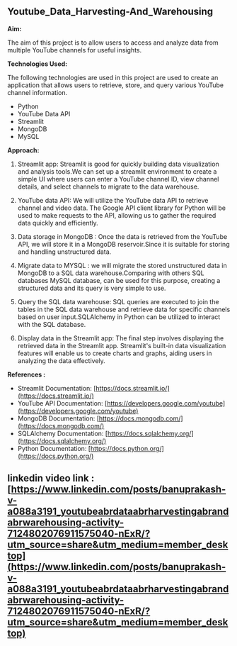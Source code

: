 ##  Youtube_Data_Harvesting-And_Warehousing

**Aim:**

 The aim of this project is to allow users to access and analyze data from multiple YouTube channels for  useful insights. 

**Technologies Used:**

The following technologies are used in this project are used to create an application that allows users to retrieve, store, and query various YouTube channel information.
- Python
- YouTube Data API
- Streamlit
- MongoDB 
- MySQL

**Approach:**
1. Streamlit app: Streamlit is good for quickly building data visualization and analysis tools.We can set up a streamlit environment  to create a simple UI where users can enter a YouTube channel ID, view channel details, and select channels to migrate to the data warehouse.

2. YouTube data API: We will utilize the YouTube data API to retrieve channel and video data. The Google API client library for Python will be used to make requests to the API, allowing us to gather the required data quickly and efficiently.

3. Data storage in  MongoDB : Once the data is retrieved from the YouTube API, we will store it in a MongoDB reservoir.Since it is suitable  for storing and handling unstructured data.

4. Migrate data to  MYSQL : we will migrate the stored unstructured data in MongoDB to a SQL data warehouse.Comparing with others SQL databases MySQL database, can be used for this purpose, creating a structured data and its query is very simple to use.

5. Query the SQL data warehouse: SQL queries are executed to join the tables in the SQL data warehouse and retrieve data for specific channels based on user input.SQLAlchemy in Python can be utilized to interact with the SQL database.

6. Display data in the Streamlit app: The final step involves displaying the retrieved data in the Streamlit app. Streamlit's built-in data visualization features will enable us to create charts and graphs, aiding users in analyzing the data effectively.


**References :**

- Streamlit Documentation: [https://docs.streamlit.io/](https://docs.streamlit.io/)
- YouTube API Documentation: [https://developers.google.com/youtube](https://developers.google.com/youtube)
- MongoDB Documentation: [https://docs.mongodb.com/](https://docs.mongodb.com/)
- SQLAlchemy Documentation: [https://docs.sqlalchemy.org/](https://docs.sqlalchemy.org/)
- Python Documentation: [https://docs.python.org/](https://docs.python.org/)

## linkedin video link :[https://www.linkedin.com/posts/banuprakash-v-a088a3191_youtubeabrdataabrharvestingabrandabrwarehousing-activity-7124802076911575040-nExR/?utm_source=share&utm_medium=member_desktop](https://www.linkedin.com/posts/banuprakash-v-a088a3191_youtubeabrdataabrharvestingabrandabrwarehousing-activity-7124802076911575040-nExR/?utm_source=share&utm_medium=member_desktop)
